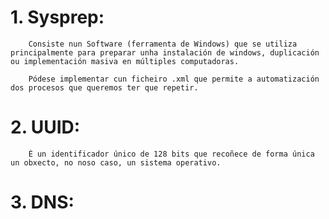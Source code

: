 # 1. Sysprep:
```Shell
    Consiste nun Software (ferramenta de Windows) que se utiliza principalmente para preparar unha instalación de windows, duplicación ou implementación masiva en múltiples computadoras.

    Pódese implementar cun ficheiro .xml que permite a automatización dos procesos que queremos ter que repetir.
```

# 2. UUID:
```Shell
    É un identificador único de 128 bits que recoñece de forma única un obxecto, no noso caso, un sistema operativo.
```

# 3. DNS: 
```Shell
```
